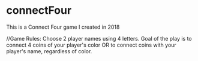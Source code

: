 # connectFour

This is a Connect Four game I created in 2018

//Game Rules:
Choose 2 player names using 4 letters. Goal of the play is to connect 4 coins of your player's color OR to connect coins with your player's name, regardless of color.
